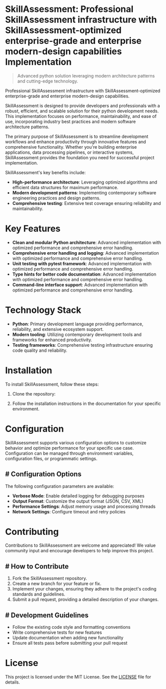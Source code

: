 <!-- fallback_SkillAssessment_20250810051540_51272 -->

# SkillAssessment: Professional SkillAssessment infrastructure with SkillAssessment-optimized enterprise-grade and enterprise modern-design capabilities Implementation
> Advanced python solution leveraging modern architecture patterns and cutting-edge technology.

Professional SkillAssessment infrastructure with SkillAssessment-optimized enterprise-grade and enterprise modern-design capabilities.

SkillAssessment is designed to provide developers and professionals with a robust, efficient, and scalable solution for their python development needs. This implementation focuses on performance, maintainability, and ease of use, incorporating industry best practices and modern software architecture patterns.

The primary purpose of SkillAssessment is to streamline development workflows and enhance productivity through innovative features and comprehensive functionality. Whether you're building enterprise applications, data processing pipelines, or interactive systems, SkillAssessment provides the foundation you need for successful project implementation.

SkillAssessment's key benefits include:

* **High-performance architecture**: Leveraging optimized algorithms and efficient data structures for maximum performance.
* **Modern development patterns**: Implementing contemporary software engineering practices and design patterns.
* **Comprehensive testing**: Extensive test coverage ensuring reliability and maintainability.

# Key Features

* **Clean and modular Python architecture**: Advanced implementation with optimized performance and comprehensive error handling.
* **Comprehensive error handling and logging**: Advanced implementation with optimized performance and comprehensive error handling.
* **Unit testing with pytest framework**: Advanced implementation with optimized performance and comprehensive error handling.
* **Type hints for better code documentation**: Advanced implementation with optimized performance and comprehensive error handling.
* **Command-line interface support**: Advanced implementation with optimized performance and comprehensive error handling.

# Technology Stack

* **Python**: Primary development language providing performance, reliability, and extensive ecosystem support.
* **Modern tooling**: Utilizing contemporary development tools and frameworks for enhanced productivity.
* **Testing frameworks**: Comprehensive testing infrastructure ensuring code quality and reliability.

# Installation

To install SkillAssessment, follow these steps:

1. Clone the repository:


2. Follow the installation instructions in the documentation for your specific environment.

# Configuration

SkillAssessment supports various configuration options to customize behavior and optimize performance for your specific use case. Configuration can be managed through environment variables, configuration files, or programmatic settings.

## # Configuration Options

The following configuration parameters are available:

* **Verbose Mode**: Enable detailed logging for debugging purposes
* **Output Format**: Customize the output format (JSON, CSV, XML)
* **Performance Settings**: Adjust memory usage and processing threads
* **Network Settings**: Configure timeout and retry policies

# Contributing

Contributions to SkillAssessment are welcome and appreciated! We value community input and encourage developers to help improve this project.

## # How to Contribute

1. Fork the SkillAssessment repository.
2. Create a new branch for your feature or fix.
3. Implement your changes, ensuring they adhere to the project's coding standards and guidelines.
4. Submit a pull request, providing a detailed description of your changes.

## # Development Guidelines

* Follow the existing code style and formatting conventions
* Write comprehensive tests for new features
* Update documentation when adding new functionality
* Ensure all tests pass before submitting your pull request

# License

This project is licensed under the MIT License. See the [LICENSE](https://github.com/laurindoisaac/SkillAssessment/blob/main/LICENSE) file for details.
